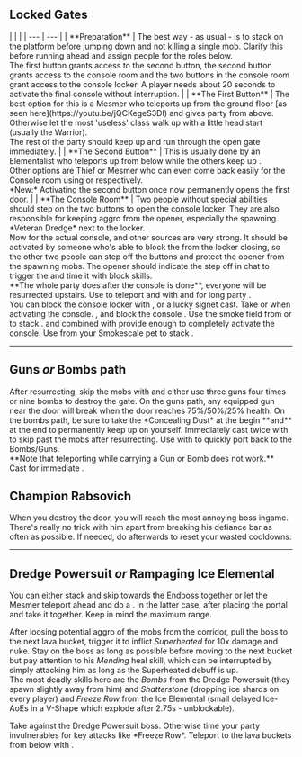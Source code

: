 ## Locked Gates
<Grid>
<Column>
| | |
| --- | --- |
| **Preparation** | The best way - as usual - is to stack <Effect name="stealth"/> on the platform before jumping down and not killing a single mob. Clarify this before running ahead and assign people for the roles below.<br/>The first button grants access to the second button, the second button grants access to the console room and the two buttons in the console room grant access to the console locker. A player needs about 20 seconds to activate the final console without interruption. |
| **The First Button** | The best option for this is a Mesmer who teleports up from the ground floor [as seen here](https://youtu.be/jQCKegeS3DI) and gives party <Effect name="stealth"/> from above.<br/>Otherwise let the most 'useless' class walk up with a little head start (usually the Warrior).<br/>The rest of the party should keep <Effect name="stealth"/> up and run through the open gate immediately. |
| **The Second Button** | This is usually done by an Elementalist who teleports up from below while the others keep up <Effect name="stealth"/>.<br/>Other options are Thief or Mesmer who can even come back easily for the Console room using <Skill id="13106"/> or <Skill id="10197"/> respectively.<br/>*New:* Activating the second button once now permanently opens the first door. |
| **The Console Room** | Two people without special abilities should step on the two buttons to open the console locker. They are also responsible for keeping aggro from the opener, especially the spawning *Veteran Dredge* next to the locker.<br/>Now for the actual console, <Item id="8686"/> and other <Effect name="stealth"/> sources are very strong. It should be activated by someone who's able to block the <Control name="knockback"/> from the locker closing, so the other two people can step off the buttons and protect the opener from the spawning mobs. The opener should indicate the step off in chat to trigger the <Control name="knockback"/> and time it with block skills.<br/>**The whole party does <Command name="gg"/> after the console is done**, everyone will be resurrected upstairs.
</Column>

<Column>
<Tips>
    <Tip specialization="chronomancer">Use <Skill id="10200"/> to teleport and <Skill id="10245"/> with <Skill id="29830"/> and <Trait id="674"/> for long party <Effect name="stealth"/>.<br/>You can block the console locker <Control name="knockback"/> with <Skill id="29526"/>, <Skill id="10192"/> or a lucky <Trait id="713"/> signet cast.</Tip>
    <Tip specialization="elementalist">Take <Skill id="5777"/> or <Skill id="5641"/> when activating the console.</Tip>
    <Tip specialization="guardian"><Skill id="30029"/>, <Skill id="9084"/> and <Skill id="9253"/> block the console <Control name="knockback"/>.</Tip>
    <Tip specialization="thief">Use the smoke field from <Skill id="13113"/> or <Skill id="14184"/> to stack <Effect name="stealth"/>. <Skill id="13027"/> and <Skill id="13117"/> combined with <Trait id="1136"/> provide enough <Effect name="stealth"/> to completely activate the console.</Tip>
    <Tip specialization="ranger">Use <Skill id="31568"/> from your Smokescale pet to stack <Effect name="stealth"/>.</Tip>
</Tips>
</Column>
</Grid>

---

## Guns *or* Bombs path
<Grid>
<Column>
After resurrecting, skip the mobs with <Effect name="stealth"/> and either use three guns four times or nine bombs to destroy the gate.    
On the guns path, any equipped gun near the door will break when the door reaches 75%/50%/25% health.    
On the bombs path, be sure to take the *Concealing Dust* at the begin **and** at the end to permanently keep <Effect name="stealth"/> up on yourself.
</Column>

<Column>
<Tips>
    <Tip specialization="chronomancer">Immediately cast <Skill id="10245"/> twice with <Skill id="29830"/> to skip past the mobs after resurrecting. Use <Skill id="29578"/> with <Skill id="10197"/> to quickly port back to the Bombs/Guns.<br/>**Note that teleporting while carrying a Gun or Bomb does not work.**</Tip>
    <Tip specialization="thief">Cast <Skill id="13117"/> for immediate <Effect name="stealth"/>.</Tip>
</Tips>
</Column>
</Grid>

## Champion Rabsovich
When you destroy the door, you will reach the most annoying boss ingame. There's really no trick with him apart from breaking his defiance bar as often as possible. If needed, do <Command name="gg"/> afterwards to reset your wasted cooldowns.

---

## Dredge Powersuit *or* Rampaging Ice Elemental
<Grid>
<Column>
You can either stack <Effect name="stealth"/> and skip towards the Endboss together or let the Mesmer teleport ahead and do a <Skill id="10197"/>. In the latter case, <Command name="gg"/> after placing the portal and take it together. Keep in mind the maximum range.

After loosing potential aggro of the mobs from the corridor, pull the boss to the next lava bucket, trigger it to inflict *Superheated* for 10x damage and nuke. Stay on the boss as long as possible before moving to the next bucket but pay attention to his *Mending* heal skill, which can be interrupted by simply attacking him as long as the Superheated debuff is up.    
The most deadly skills here are the *Bombs* from the Dredge Powersuit (they spawn slightly away from him) and *Shatterstone* (dropping ice shards on every player) and *Freeze Row* from the Ice Elemental (small delayed Ice-AoEs in a V-Shape which explode after 2.75s - unblockable).
</Column>

<Column>
<Tips>
    <Tip specialization="chronomancer">Take <Skill id="29526"/> against the Dredge Powersuit boss. Otherwise time your party invulnerables for key attacks like *Freeze Row*.</Tip>
    <Tip specialization="thief">Teleport to the lava buckets from below with <Skill id="13025"/>.</Tip>
</Tips>
</Column>
</Grid>
